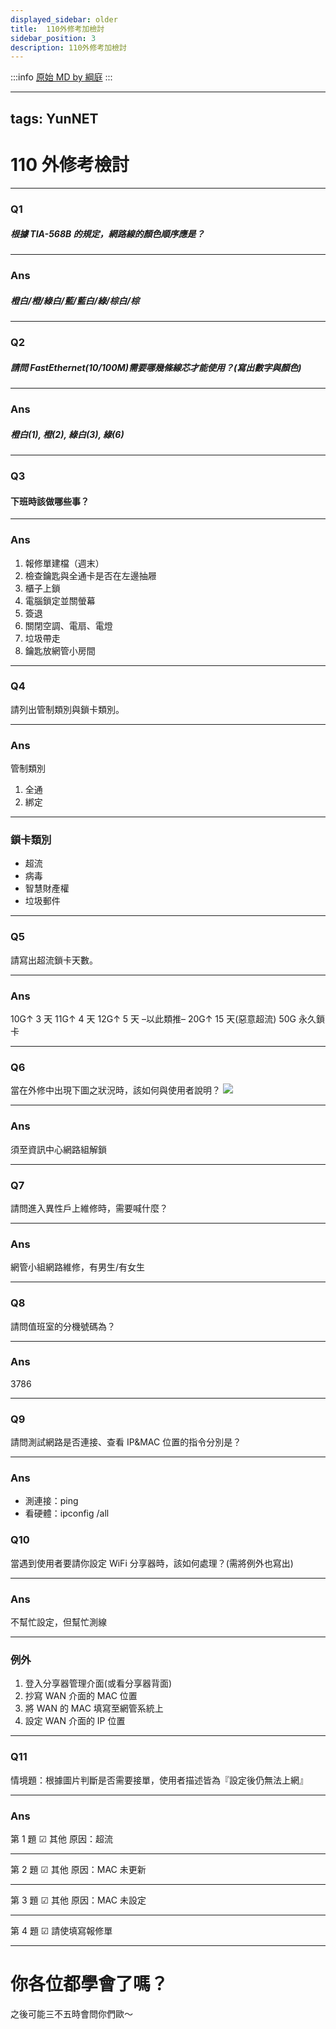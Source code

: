 ```yaml
---
displayed_sidebar: older
title:  110外修考加檢討
sidebar_position: 3
description: 110外修考加檢討
---
```


:::info
[原始 MD by 綱庭](https://hackmd.io/@fan9704/rJXVSuiQt)
:::

---

## tags: YunNET

# 110 外修考檢討

---

### Q1

##### 根據 TIA-568B 的規定，網路線的顏色順序應是？

---

### Ans

##### 橙白/橙/綠白/藍/藍白/綠/棕白/棕

---

### Q2

##### 請問 FastEthernet(10/100M)需要哪幾條線芯才能使用？(寫出數字與顏色)

---

### Ans

##### 橙白(1), 橙(2), 綠白(3), 綠(6)

---

### Q3

#### 下班時該做哪些事？

---

### Ans

1. 報修單建檔（週末）
2. 檢查鑰匙與全通卡是否在左邊抽屜
3. 櫃子上鎖
4. 電腦鎖定並關螢幕
5. 簽退
6. 關閉空調、電扇、電燈
7. 垃圾帶走
8. 鑰匙放網管小房間

---

### Q4

請列出管制類別與鎖卡類別。

---

### Ans

管制類別

1. 全通
2. 綁定

---

### 鎖卡類別

- 超流
- 病毒
- 智慧財產權
- 垃圾郵件

---

### Q5

請寫出超流鎖卡天數。

---

### Ans

10G↑ 3 天
11G↑ 4 天
12G↑ 5 天
–以此類推–
20G↑ 15 天(惡意超流)
50G 永久鎖卡

---

### Q6

當在外修中出現下圖之狀況時，該如何與使用者說明？
![](https://i.imgur.com/CsblJu0.png)

---

### Ans

須至資訊中心網路組解鎖

---

### Q7

請問進入異性戶上維修時，需要喊什麼？

---

### Ans

網管小組網路維修，有男生/有女生

---

### Q8

請問值班室的分機號碼為？

---

### Ans

3786

---

### Q9

請問測試網路是否連接、查看 IP&MAC 位置的指令分別是？

---

### Ans

- 測連接：ping
- 看硬體：ipconfig /all

### Q10

當遇到使用者要請你設定 WiFi 分享器時，該如何處理？(需將例外也寫出)

---

### Ans

不幫忙設定，但幫忙測線

---

### 例外

1. 登入分享器管理介面(或看分享器背面)
2. 抄寫 WAN 介面的 MAC 位置
3. 將 WAN 的 MAC 填寫至網管系統上
4. 設定 WAN 介面的 IP 位置

---

### Q11

情境題：根據圖片判斷是否需要接單，使用者描述皆為『設定後仍無法上網』

---

### Ans

第 1 題
☑ 其他
原因：超流

---

第 2 題
☑ 其他
原因：MAC 未更新

---

第 3 題
☑ 其他
原因：MAC 未設定

---

第 4 題
☑ 請使填寫報修單

---

# 你各位都學會了嗎？

之後可能三不五時會問你們歐～
